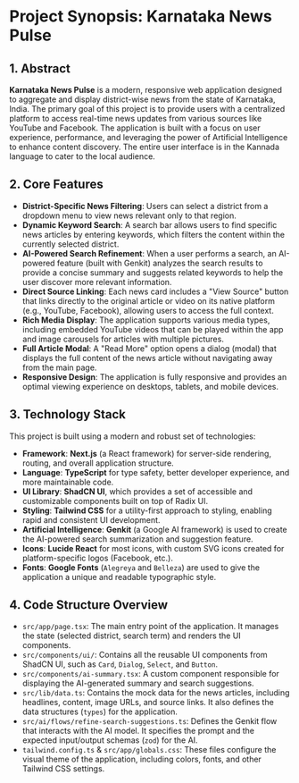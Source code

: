 # Project Synopsis: Karnataka News Pulse

## 1. Abstract

**Karnataka News Pulse** is a modern, responsive web application designed to aggregate and display district-wise news from the state of Karnataka, India. The primary goal of this project is to provide users with a centralized platform to access real-time news updates from various sources like YouTube and Facebook. The application is built with a focus on user experience, performance, and leveraging the power of Artificial Intelligence to enhance content discovery. The entire user interface is in the Kannada language to cater to the local audience.

## 2. Core Features

*   **District-Specific News Filtering**: Users can select a district from a dropdown menu to view news relevant only to that region.
*   **Dynamic Keyword Search**: A search bar allows users to find specific news articles by entering keywords, which filters the content within the currently selected district.
*   **AI-Powered Search Refinement**: When a user performs a search, an AI-powered feature (built with Genkit) analyzes the search results to provide a concise summary and suggests related keywords to help the user discover more relevant information.
*   **Direct Source Linking**: Each news card includes a "View Source" button that links directly to the original article or video on its native platform (e.g., YouTube, Facebook), allowing users to access the full context.
*   **Rich Media Display**: The application supports various media types, including embedded YouTube videos that can be played within the app and image carousels for articles with multiple pictures.
*   **Full Article Modal**: A "Read More" option opens a dialog (modal) that displays the full content of the news article without navigating away from the main page.
*   **Responsive Design**: The application is fully responsive and provides an optimal viewing experience on desktops, tablets, and mobile devices.

## 3. Technology Stack

This project is built using a modern and robust set of technologies:

*   **Framework**: **Next.js** (a React framework) for server-side rendering, routing, and overall application structure.
*   **Language**: **TypeScript** for type safety, better developer experience, and more maintainable code.
*   **UI Library**: **ShadCN UI**, which provides a set of accessible and customizable components built on top of Radix UI.
*   **Styling**: **Tailwind CSS** for a utility-first approach to styling, enabling rapid and consistent UI development.
*   **Artificial Intelligence**: **Genkit** (a Google AI framework) is used to create the AI-powered search summarization and suggestion feature.
*   **Icons**: **Lucide React** for most icons, with custom SVG icons created for platform-specific logos (Facebook, etc.).
*   **Fonts**: **Google Fonts** (`Alegreya` and `Belleza`) are used to give the application a unique and readable typographic style.

## 4. Code Structure Overview

*   `src/app/page.tsx`: The main entry point of the application. It manages the state (selected district, search term) and renders the UI components.
*   `src/components/ui/`: Contains all the reusable UI components from ShadCN UI, such as `Card`, `Dialog`, `Select`, and `Button`.
*   `src/components/ai-summary.tsx`: A custom component responsible for displaying the AI-generated summary and search suggestions.
*   `src/lib/data.ts`: Contains the mock data for the news articles, including headlines, content, image URLs, and source links. It also defines the data structures (`types`) for the application.
*   `src/ai/flows/refine-search-suggestions.ts`: Defines the Genkit flow that interacts with the AI model. It specifies the prompt and the expected input/output schemas (`zod`) for the AI.
*   `tailwind.config.ts` & `src/app/globals.css`: These files configure the visual theme of the application, including colors, fonts, and other Tailwind CSS settings.
